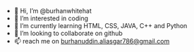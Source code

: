 - 👋 Hi, I’m @burhanwhitehat
- 👀 I’m interested in coding
- 🌱 I’m currently learning HTML, CSS, JAVA, C++ and Python
- 💞️ I’m looking to collaborate on github
- 📫 reach me on burhanuddin.aliasgar786@gmail.com


